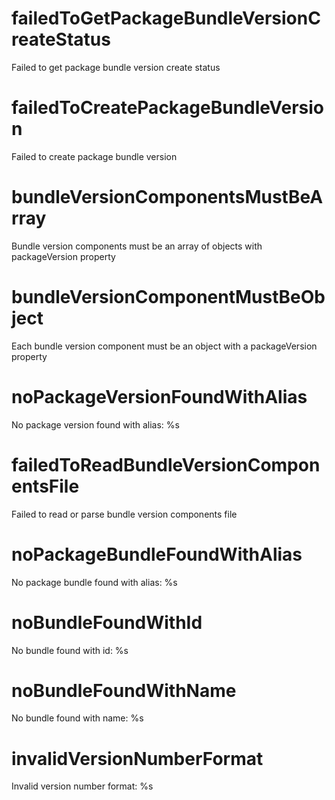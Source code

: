 # failedToGetPackageBundleVersionCreateStatus

Failed to get package bundle version create status

# failedToCreatePackageBundleVersion

Failed to create package bundle version

# bundleVersionComponentsMustBeArray

Bundle version components must be an array of objects with packageVersion property

# bundleVersionComponentMustBeObject

Each bundle version component must be an object with a packageVersion property

# noPackageVersionFoundWithAlias

No package version found with alias: %s

# failedToReadBundleVersionComponentsFile

Failed to read or parse bundle version components file

# noPackageBundleFoundWithAlias

No package bundle found with alias: %s

# noBundleFoundWithId

No bundle found with id: %s

# noBundleFoundWithName

No bundle found with name: %s

# invalidVersionNumberFormat

Invalid version number format: %s
